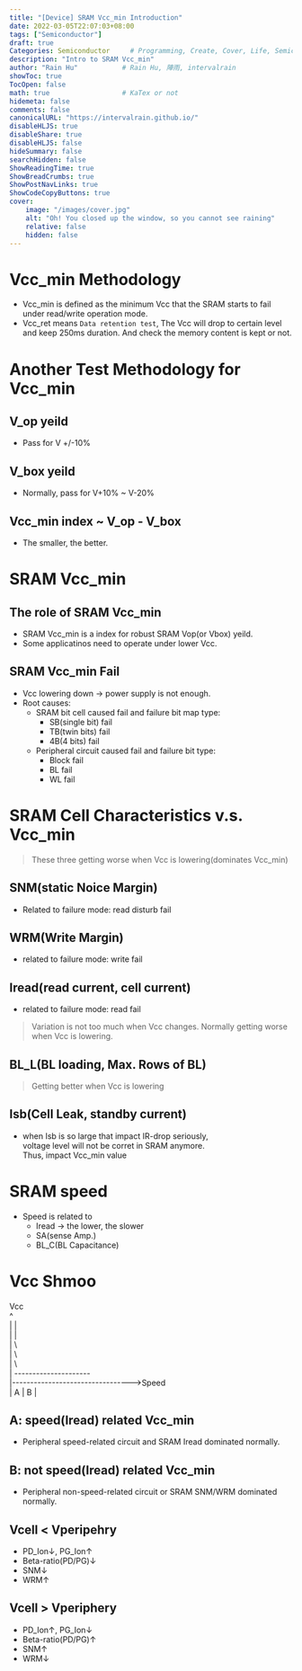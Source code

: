 ```yaml
---
title: "[Device] SRAM Vcc_min Introduction"
date: 2022-03-05T22:07:03+08:00
tags: ["Semiconductor"]
draft: true
Categories: Semiconductor     # Programming, Create, Cover, Life, Semiconductor, Leetcode, Daily
description: "Intro to SRAM Vcc_min"                     
author: "Rain Hu"           # Rain Hu, 陣雨, intervalrain
showToc: true
TocOpen: false
math: true                  # KaTex or not
hidemeta: false
comments: false
canonicalURL: "https://intervalrain.github.io/"
disableHLJS: true
disableShare: true
disableHLJS: false
hideSummary: false
searchHidden: false
ShowReadingTime: true
ShowBreadCrumbs: true
ShowPostNavLinks: true
ShowCodeCopyButtons: true
cover:
    image: "/images/cover.jpg"
    alt: "Oh! You closed up the window, so you cannot see raining"
    relative: false
    hidden: false
---
```


# Vcc_min Methodology
+ Vcc_min is defined as the minimum Vcc that the SRAM starts to fail under read/write operation mode.
+ Vcc_ret means `Data retention test`, The Vcc will drop to certain level and keep 250ms duration. And check the memory content is kept or not.

# Another Test Methodology for Vcc_min
## V_op yeild
+ Pass for V +/-10%
## V_box yeild
+ Normally, pass for V+10% ~ V-20%
## Vcc_min index ~ V_op - V_box
+ The smaller, the better.

# SRAM Vcc_min
## The role of SRAM Vcc_min
+ SRAM Vcc_min is a index for robust SRAM Vop(or Vbox) yeild.
+ Some applicatinos need to operate under lower Vcc.
## SRAM Vcc_min Fail
+ Vcc lowering down -> power supply is not enough.
+ Root causes:
  + SRAM bit cell caused fail and failure bit map type: 
    + SB(single bit) fail
    + TB(twin bits) fail
    + 4B(4 bits) fail
  + Peripheral circuit caused fail and failure bit type:
    + Block fail
    + BL fail
    + WL fail

# SRAM Cell Characteristics v.s. Vcc_min
> These three getting worse when Vcc is lowering(dominates Vcc_min)
## SNM(static Noice Margin)
+ Related to failure mode: read disturb fail
## WRM(Write Margin)
+ related to failure mode: write fail
## Iread(read current, cell current)
+ related to failure mode: read fail

> Variation is not too much when Vcc changes. Normally getting worse when Vcc is lowering.
## BL_L(BL loading, Max. Rows of BL)

> Getting better when Vcc is lowering
## Isb(Cell Leak, standby current)
+ when Isb is so large that impact IR-drop seriously,  
  voltage level will not be corret in SRAM anymore.  
  Thus, impact Vcc_min value
  
# SRAM speed
+ Speed is related to
  + Iread -> the lower, the slower
  + SA(sense Amp.)
  + BL_C(BL Capacitance)

# Vcc Shmoo

Vcc  
^  
|  |  
|  |    
|  \    
|   \    
|    \     
|     ---------------------    
|--------------------------------->Speed  
|  A  |         B        |

## A: speed(Iread) related Vcc_min
+ Peripheral speed-related circuit and SRAM Iread dominated normally.

## B: not speed(Iread) related Vcc_min
+ Peripheral non-speed-related circuit or SRAM SNM/WRM dominated normally.

## Vcell < Vperipehry
+ PD_Ion↓, PG_Ion↑
+ Beta-ratio(PD/PG)↓
+ SNM↓
+ WRM↑

## Vcell > Vperiphery
+ PD_Ion↑, PG_Ion↓
+ Beta-ratio(PD/PG)↑
+ SNM↑
+ WRM↓